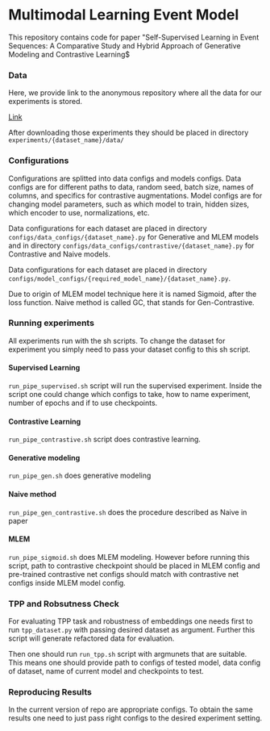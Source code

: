 # Multimodal Learning Event Model

This repository contains code for paper "Self-Supervised Learning in Event Sequences: A Comparative Study and Hybrid Approach of Generative Modeling and Contrastive Learning$

### Data
Here, we provide link to the anonymous repository where all the data for our experiments is stored.

[Link](https://anonymous.4open.science/r/MLEM_Data-445C/README.md)

After downloading those experiments they should be placed in directory ```experiments/{dataset_name}/data/```

### Configurations

Configurations are splitted into data configs and models configs. Data configs are for different paths to data, random seed, batch size, names of columns, and specifics for contrastive augmentations. Model configs are for changing model parameters, such as which model to train, hidden sizes, which encoder to use, normalizations, etc.

Data configurations for each dataset are placed in directory ```configs/data_configs/{dataset_name}.py``` for Generative and MLEM models and in directory ```configs/data_configs/contrastive/{dataset_name}.py``` for Contrastive and Naive models.

Data configurations for each dataset are placed in directory ```configs/model_configs/{required_model_name}/{dataset_name}.py```.

Due to origin of MLEM model technique here it is named Sigmoid, after the loss function. Naive method is called GC, that stands for Gen-Contrastive.

### Running experiments

All experiments run with the sh scripts. To change the dataset for experiment you simply need to pass your dataset config to this sh script.

#### Supervised Learning

```run_pipe_supervised.sh``` script will run the supervised experiment. Inside the script one could change which configs to take, how to name experiment, number of epochs and if to use checkpoints. 

#### Contrastive Learning

```run_pipe_contrastive.sh``` script does contrastive learning.

#### Generative modeling

```run_pipe_gen.sh``` does generative modeling

#### Naive method

```run_pipe_gen_contrastive.sh``` does the procedure described as Naive in paper

#### MLEM

```run_pipe_sigmoid.sh``` does MLEM modeling. However before running this script, path to contrastive checkpoint should be placed in MLEM config and pre-trained contrastive net configs should match with contrastive net configs inside MLEM model config.

### TPP and Robsutness Check

For evaluating TPP task and robustness of embeddings one needs first to run ```tpp_dataset.py``` with passing desired dataset as argument. Further this script will generate refactored data for evaluation. 

Then one should run ```run_tpp.sh``` script with argmunets that are suitable. This means one should provide path to configs of tested model, data config of dataset, name of current model and checkpoints to test. 

### Reproducing Results

In the current version of repo are appropriate configs. To obtain the same results one need to just pass right configs to the desired experiment setting.
